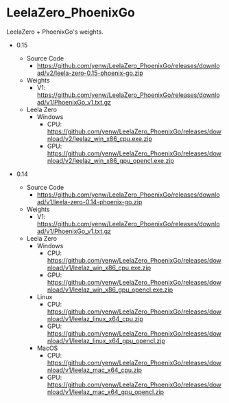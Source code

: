 # LeelaZero_PhoenixGo
LeelaZero + PhoenixGo's weights.

* 0.15
  * Source Code
    * https://github.com/yenw/LeelaZero_PhoenixGo/releases/download/v2/leela-zero-0.15-phoenix-go.zip
  * Weights
    * V1: https://github.com/yenw/LeelaZero_PhoenixGo/releases/download/v1/PhoenixGo_v1.txt.gz
  * Leela Zero
    * Windows
      * CPU: https://github.com/yenw/LeelaZero_PhoenixGo/releases/download/v2/leelaz_win_x86_cpu.exe.zip
      * GPU: https://github.com/yenw/LeelaZero_PhoenixGo/releases/download/v2/leelaz_win_x86_gpu_opencl.exe.zip

* 0.14
  * Source Code
    * https://github.com/yenw/LeelaZero_PhoenixGo/releases/download/v1/leela-zero-0.14-phoenix-go.zip
  * Weights
    * V1: https://github.com/yenw/LeelaZero_PhoenixGo/releases/download/v1/PhoenixGo_v1.txt.gz
  * Leela Zero
    * Windows
      * CPU: https://github.com/yenw/LeelaZero_PhoenixGo/releases/download/v1/leelaz_win_x86_cpu.exe.zip
      * GPU: https://github.com/yenw/LeelaZero_PhoenixGo/releases/download/v1/leelaz_win_x86_gpu_opencl.exe.zip
    * Linux
      * CPU: https://github.com/yenw/LeelaZero_PhoenixGo/releases/download/v1/leelaz_linux_x64_cpu.zip
      * GPU: https://github.com/yenw/LeelaZero_PhoenixGo/releases/download/v1/leelaz_linux_x64_gpu_opencl.zip
    * MacOS
      * CPU: https://github.com/yenw/LeelaZero_PhoenixGo/releases/download/v1/leelaz_mac_x64_cpu.zip
      * GPU: https://github.com/yenw/LeelaZero_PhoenixGo/releases/download/v1/leelaz_mac_x64_gpu_opencl.zip
